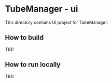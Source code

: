 # TubeManager - ui

This directory contains UI project for TubeManager.

## How to build

_TBD_

## How to run locally

_TBD_
